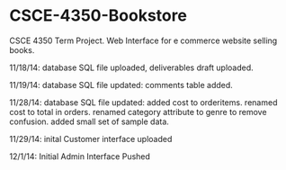 CSCE-4350-Bookstore
===================

CSCE 4350 Term Project. Web Interface for e commerce website selling books.

11/18/14: database SQL file uploaded, deliverables draft uploaded.

11/19/14: database SQL file updated: comments table added.

11/28/14: database SQL file updated: added cost to orderitems. renamed cost to total in orders.
									 renamed category attribute to genre to remove confusion.
									 added small set of sample data.
									 
11/29/14: inital Customer interface uploaded

12/1/14: Initial Admin Interface Pushed
